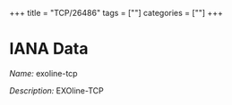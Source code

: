 +++
title = "TCP/26486"
tags = [""]
categories = [""]
+++

# IANA Data

_Name:_ exoline-tcp

_Description:_ EXOline-TCP

